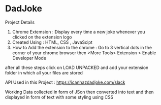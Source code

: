 # DadJoke

Project Details

1. Chrome Extemsion : Display every time a new joke whenever you clicked on the extension logo 
2. Created Using : HTML, CSS , JavaScipt
3. How to Add the extension to the chrome : Go to 3 vertical dots in the corner of your chrome browser then >More Tools> Extension > Enable Developer Mode 

after all these steps click on LOAD UNPACKED and add your extension folder in which all your files are stored

API Used in this Project : https://icanhazdadjoke.com/slack

Working 
Data collected in form of JSon then converted into text and then displayed in form of text with some styling using CSS
